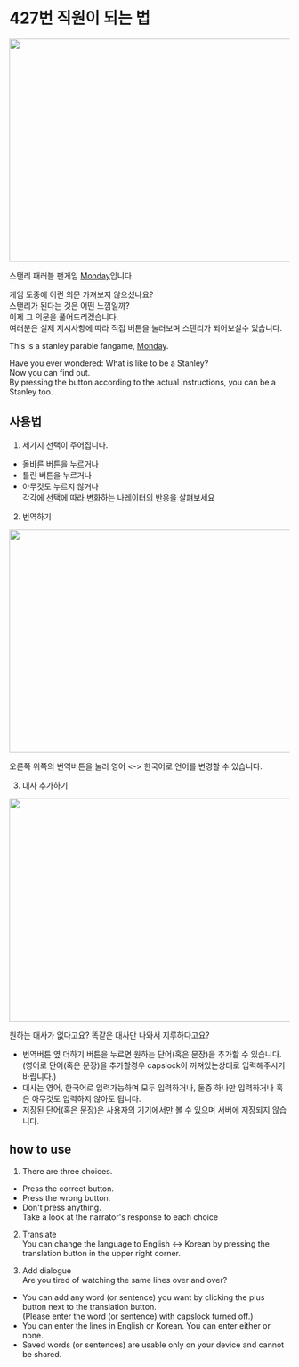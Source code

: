 # 427번 직원이 되는 법

<img src="https://user-images.githubusercontent.com/81071162/173070334-bfc17f72-709f-4c4a-9e5d-9dc1d8305932.png" width="900" height="400">

스탠리 패러블 팬게임 [Monday](https://seunga906.github.io/tobeStanley/)입니다.

게임 도중에 이런 의문 가져보지 않으셨나요?   
스탠리가 된다는 것은 어떤 느낌일까?   
이제 그 의문을 풀어드리겠습니다.   
여러분은 실제 지시사항에 따라 직접 버튼을 눌러보며 스탠리가 되어보실수 있습니다.   

This is a stanley parable fangame, [Monday](https://seunga906.github.io/tobeStanley/).

Have you ever wondered: What is like to be a Stanley?   
Now you can find out.   
By pressing the button according to the actual instructions, you can be a Stanley too.   

## 사용법

1. 세가지 선택이 주어집니다.    
* 올바른 버튼을 누르거나
* 틀린 버튼을 누르거나
* 아무것도 누르지 않거나   
각각에 선택에 따라 변화하는 나레이터의 반응을 살펴보세요

2. 번역하기

<img src="https://user-images.githubusercontent.com/81071162/173070490-25aab88f-04b2-4d56-bd6c-6dbe2f5594ed.png" width="900" height="400">

오른쪽 위쪽의 번역버튼을 눌러 영어 <-> 한국어로 언어를 변경할 수 있습니다.

3. 대사 추가하기

<img src="https://user-images.githubusercontent.com/81071162/173070535-3841acc9-ac30-4912-a2db-82fa2c43c7a5.png" width="900" height="400">

원하는 대사가 없다고요? 똑같은 대사만 나와서 지루하다고요?   
* 번역버튼 옆 더하기 버튼을 누르면 원하는 단어(혹은 문장)을 추가할 수 있습니다.   
(영어로 단어(혹은 문장)을 추가할경우 capslock이 꺼져있는상태로 입력해주시기 바랍니다.)
* 대사는 영어, 한국어로 입력가능하며 모두 입력하거나, 둘중 하나만 입력하거나 혹은 아무것도 입력하지 않아도 됩니다.   
* 저장된 단어(혹은 문장)은 사용자의 기기에서만 볼 수 있으며 서버에 저장되지 않습니다.   

## how to use

1. There are three choices.      
* Press the correct button.
* Press the wrong button.
* Don't press anything.   
Take a look at the narrator's response to each choice

2. Translate   
You can change the language to English <-> Korean by pressing the translation button in the upper right corner.

3. Add dialogue   
Are you tired of watching the same lines over and over?   
* You can add any word (or sentence) you want by clicking the plus button next to the translation button.  
(Please enter the word (or sentence) with capslock turned off.)   
* You can enter the lines in English or Korean. You can enter either or none.
* Saved words (or sentences) are usable only on your device and cannot be shared.
